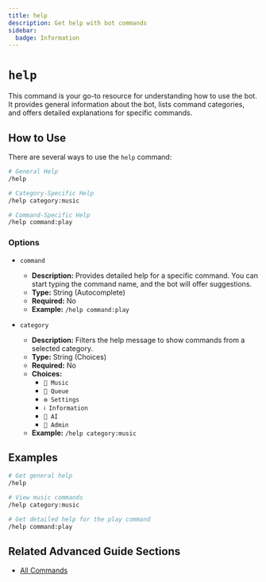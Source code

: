 ```yaml
---
title: help
description: Get help with bot commands
sidebar:
  badge: Information
---
```


# `help`

This command is your go-to resource for understanding how to use the bot. It provides general information about the bot, lists command categories, and offers detailed explanations for specific commands.

## How to Use

There are several ways to use the `help` command:

```sh
# General Help
/help

# Category-Specific Help
/help category:music

# Command-Specific Help
/help command:play
```

### Options

*   `command`
    *   **Description:** Provides detailed help for a specific command. You can start typing the command name, and the bot will offer suggestions.
    *   **Type:** String (Autocomplete)
    *   **Required:** No
    *   **Example:** `/help command:play`

*   `category`
    *   **Description:** Filters the help message to show commands from a selected category.
    *   **Type:** String (Choices)
    *   **Required:** No
    *   **Choices:**
        *   `🎵 Music`
        *   `📜 Queue`
        *   `⚙️ Settings`
        *   `ℹ️ Information`
        *   `🤖 AI`
        *   `👑 Admin`
    *   **Example:** `/help category:music`

## Examples

```sh
# Get general help
/help

# View music commands
/help category:music

# Get detailed help for the play command
/help command:play
```

## Related Advanced Guide Sections

*   [All Commands](/DeepQuasar/commands)